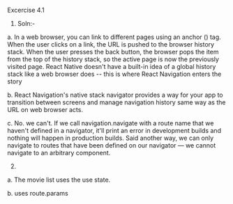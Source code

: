 Excercise 4.1

1) Soln:-

a. In a web browser, you can link to different pages using an anchor (<a>) tag. When the user clicks on a link, the URL is pushed to the browser history stack.
   When the user presses the back button, the browser pops the item from the top of the history stack, so the active page is now the previously visited page. 
   React Native doesn't have a built-in idea of a global history stack like a web browser does -- this is where React Navigation enters the story

b. React Navigation's native stack navigator provides a way for your app to transition between screens and manage navigation history same way as the URL on web
   browser acts.

c. No. we can't. If we call navigation.navigate with a route name that we haven't defined in a navigator, 
   it'll print an error in development builds and nothing will happen in production builds.
   Said another way, we can only navigate to routes that have been defined on our navigator — we cannot navigate to an arbitrary component.

2)

a. The movie list uses the use state. 

b. uses route.params
